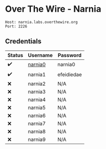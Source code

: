 # Over The Wire - Narnia

```
Host: narnia.labs.overthewire.org
Port: 2226
```
## Credentials

| Status | Username | Password |
|--------|----------|----------|
| ✔️ | [narnia0](narnia0.md) | narnia0 |
| ✔️ | narnia1 | efeidiedae |
| ❌ | narnia2 | N/A |
| ❌ | narnia3 | N/A |
| ❌ | narnia4 | N/A |
| ❌ | narnia5 | N/A |
| ❌ | narnia6 | N/A |
| ❌ | narnia7 | N/A |
| ❌ | narnia8 | N/A |
| ❌ | narnia9 | N/A |
